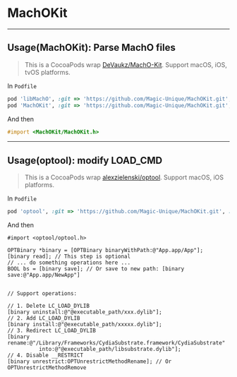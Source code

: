 # MachOKit

******

## Usage(MachOKit): Parse MachO files

> This is a CocoaPods wrap [DeVaukz/MachO-Kit](https://github.com/DeVaukz/MachO-Kit.git). Support macOS, iOS, tvOS platforms.

In `Podfile`

```ruby
pod 'libMachO', :git => 'https://github.com/Magic-Unique/MachOKit.git', :tag => '0.1.1'
pod 'MachOKit', :git => 'https://github.com/Magic-Unique/MachOKit.git', :tag => '0.1.1'
```

And then

```objective-c
#import <MachOKit/MachOKit.h>
```

******

## Usage(optool): modify LOAD_CMD

> This is a CocoaPods wrap [alexzielenski/optool](https://github.com/alexzielenski/optool). Support macOS, iOS platforms.

In `Podfile`

```ruby
pod 'optool', :git => 'https://github.com/Magic-Unique/MachOKit.git', :tag => '0.1.4'
```

And then

```objc
#import <optool/optool.h>

OPTBinary *binary = [OPTBinary binaryWithPath:@"App.app/App"];
[binary read]; // This step is optional
// ... do something operations here ...
BOOL bs = [binary save]; // Or save to new path: [binary save:@"App.app/NewApp"]


// Support operations:

// 1. Delete LC_LOAD_DYLIB
[binary uninstall:@"@executable_path/xxx.dylib"];
// 2. Add LC_LOAD_DYLIB
[binary install:@"@executable_path/xxxxx.dylib"];
// 3. Redirect LC_LOAD_DYLIB
[binary rename:@"/Library/Frameworks/CydiaSubstrate.framework/CydiaSubstrate"
          into:@"@executable_path/libsubstrate.dylib"]; 
// 4. Disable __RESTRICT
[binary unrestrict:OPTUnrestrictMethodRename]; // Or OPTUnrestrictMethodRemove

```

